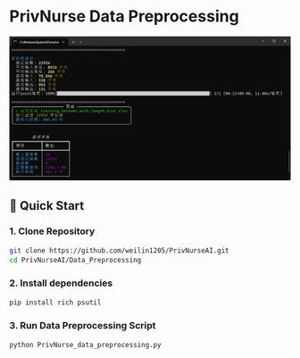 # PrivNurse Data Preprocessing

![Nursing Note STT Demo](/assets/data_preprocessing.jpg)

## 🚀 Quick Start

### 1. Clone Repository
```bash
git clone https://github.com/weilin1205/PrivNurseAI.git
cd PrivNurseAI/Data_Preprocessing
```
### 2. Install dependencies
```bash
pip install rich psutil
```

### 3. Run Data Preprocessing Script
```bash
python PrivNurse_data_preprocessing.py
```